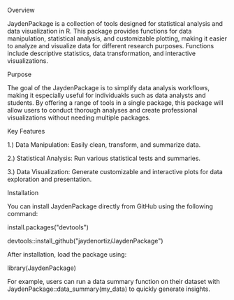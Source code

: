 Overview

JaydenPackage is a collection of tools designed for statistical analysis and data visualization in R. This package provides functions for data manipulation, statistical analysis, and customizable plotting, making it easier to analyze and visualize data for different research purposes. Functions include descriptive statistics, data transformation, and interactive visualizations.

Purpose

The goal of the JaydenPackage is to simplify data analysis workflows, making it especially useful for individuakls such as data analysts and students. By offering a range of tools in a single package, this package will allow users to conduct thorough analyses and create professional visualizations without needing multiple packages.

Key Features

1.) Data Manipulation: Easily clean, transform, and summarize data.

2.) Statistical Analysis: Run various statistical tests and summaries.

3.) Data Visualization: Generate customizable and interactive plots for data exploration and presentation.

Installation

You can install JaydenPackage directly from GitHub using the following command:

install.packages("devtools")

devtools::install_github("jaydenortiz/JaydenPackage")

After installation, load the package using:

library(JaydenPackage)

For example, users can run a data summary function on their dataset with JaydenPackage::data_summary(my_data) to quickly generate insights.

